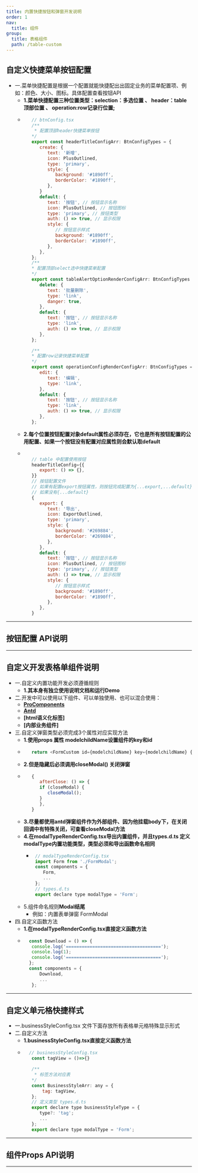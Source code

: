 ```yaml
---
title: 内置快捷按钮和弹窗开发说明
order: 1
nav:
  title: 组件
group:
  title: 表格组件
  path: /table-custom
---
```



## 自定义快捷菜单按钮配置

 -  一.菜单快捷配置是根据一个配置就能快捷配出出固定业务的菜单配置项、例如：颜色、大小、图标。具体配置查看按钮API
    - **1.菜单快捷配置三种位置类型：selection：多选位置 、 header：table顶部位置 、 operation:row记录行位置;**
    - ```js
         // btnConfig.tsx
         /**
          * 配置顶部header快捷菜单按钮
         */
         export const headerTitleConfigArr: BtnConfigTypes = {
            create: {
               text: '新增',
               icon: PlusOutlined,
               type: 'primary',
               style: {
                  background: '#1890ff',
                  borderColor: '#1890ff',
               },
            }
            default: {
               text: '按钮', // 按钮显示名称
               icon: PlusOutlined, // 按钮图标
               type: 'primary', // 按钮类型
               auth: () => true, // 显示权限
               style: {
                  // 按钮显示样式
                  background: '#1890ff',
                  borderColor: '#1890ff',
               },
            },
         };
         /**
         * 配置顶部select选中快捷菜单配置
         */
         export const tableAlertOptionRenderConfigArr: BtnConfigTypes = {
            delete: {
               text: '批量删除',
               type: 'link',
               danger: true,
            },
            default: {
               text: '按钮', // 按钮显示名称
               type: 'link',
               auth: () => true, // 显示权限
            },
         };

         /**
         * 配置row记录快捷菜单配置
         */
         export const operationConfigRenderConfigArr: BtnConfigTypes = {
            edit: {
               text: '编辑',
               type: 'link',
            },
            default: {
               text: '按钮', // 按钮显示名称
               type: 'link',
               auth: () => true, // 显示权限
            },
         };

         ``` 
    - **2.每个位置按钮配置对象default属性必须存在，它也是所有按钮配置的公用配置、如果一个按钮没有配置对应属性则会默认取default**
    - ```js
        
         // table 中配置使用按钮
         headerTitleConfig={{
            export: () => {},
         }}
         // 按钮配置文件
         // 如果有配置export按钮属性，则按钮完成配置为{...export,...default} 
         // 如果没有{...default}
         {
            export: {
               text: '导出',
               icon: ExportOutlined,
               type: 'primary',
               style: {
                  background: '#269884',
                  borderColor: '#269884',
               },
            },
            default: {
               text: '按钮', // 按钮显示名称
               icon: PlusOutlined, // 按钮图标
               type: 'primary', // 按钮类型
               auth: () => true, // 显示权限
               style: {
                  // 按钮显示样式
                  background: '#1890ff',
                  borderColor: '#1890ff',
               },
            },
         }
         ```
  

---


## 按钮配置 API说明

<API src="./Example/TableCustomTypes/index.tsx" exports='["BtnConfigType","ModalPropsType"]'></API>

---

## 自定义开发表格单组件说明

 -  一.自定义内置功能开发必须遵循规则 
    - **1.其本身有独立使用说明文档和运行Demo** 
 -  二.开发中可以使用以下组件、可以单独使用、也可以混合使用：
    - **[ProComponents](https://procomponents.ant.design/components/form)**
    - **[Antd](https://ant.design/components/overview-cn/)**
    - **[html语义化标签]**
    - **[内部业务组件]**
 -  三.自定义弹窗类型必须完成3个属性对应实现方法
    - **1.使用props 属性 modelchildName设置组件的key和id**
    - ```js
         return <FormCustom id={modelchildName} key={modelchildName} {...newConfig} />;
         ``` 
    - **2.但是隐藏后必须调用closeModal() 关闭弹窗**
    - ```js
         {
            afterClose: () => {
            if (closeModal) {
               closeModal();
            }
            },
         }
         ```
    - **3.尽量都使用antd弹窗组件作为外部组件、因为他挂载body下，在关闭回调中有特殊关闭，可查看closeModal方法** 
    - **4.在modalTypeRenderConfig.tsx导出内置组件，并且types.d.ts 定义modalType内置功能类型，类型必须和导出函数命名相同**
      - ```js
         // modalTypeRenderConfig.tsx
         import Form from './FormModal';
         const components = {
            Form,
            ...
         };
         // types.d.ts
         export declare type modalType = 'Form';
         ```
    - 5.组件命名规则**Modal结尾**
      - 例如：内置表单弹窗 FormModal
 -  四.自定义函数方法
    - **1.在modalTypeRenderConfig.tsx直接定义函数方法**
    - ```js
        const Download = () => {
         console.log('====================================');
         console.log(1);
         console.log('====================================');
        };
        const components = {
            Download,
            ...
         };
      ``` 
---


## 自定义单元格快捷样式
 -  一.businessStyleConfig.tsx 文件下面存放所有表格单元格特殊显示形式
 -  二.自定义方法
    - **1.businessStyleConfig.tsx直接定义函数方法**
    - ```js
        // businessStyleConfig.tsx
         const tagView = ()=>{}

         /**
          * 标签方法对应表
         */
         const BusinessStyleArr: any = {
             tag: tagView,
         };
         // 定义类型 types.d.ts
         export declare type businessStyleType = {
            type?: 'tag';
            ...
         };
         export declare type modalType = 'Form';
      ``` 
---

## 组件Props API说明

<API src="./Example/TableCustomTypes/index.tsx" exports='["ModalRenderPropsType","ModalType"]'></API>

---

